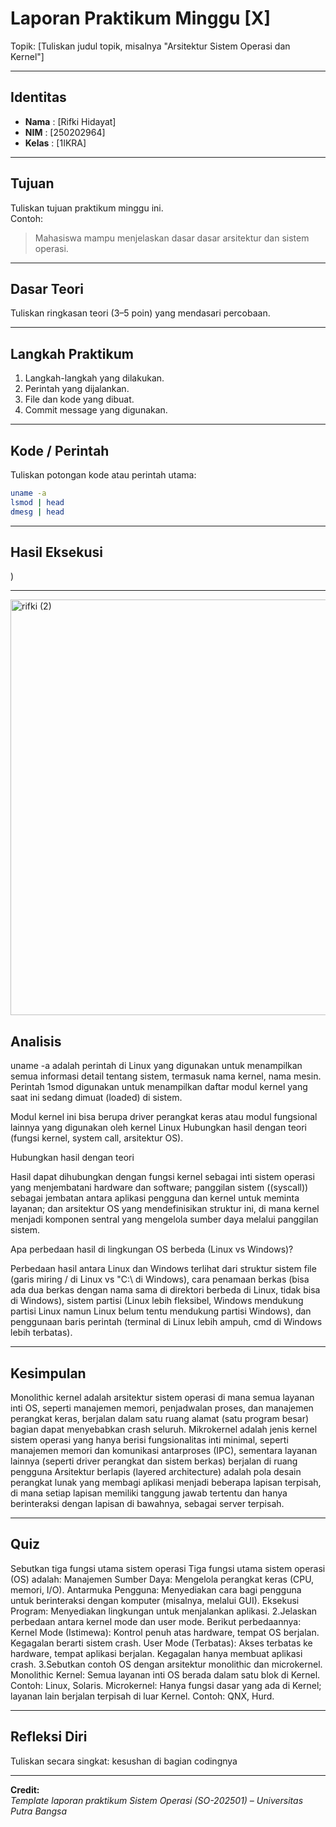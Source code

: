 
# Laporan Praktikum Minggu [X]
Topik: [Tuliskan judul topik, misalnya "Arsitektur Sistem Operasi dan Kernel"]

---

## Identitas
- **Nama**  : [Rifki Hidayat]  
- **NIM**   : [250202964]  
- **Kelas** : [1IKRA]

---

## Tujuan
Tuliskan tujuan praktikum minggu ini.  
Contoh:  
> Mahasiswa mampu menjelaskan dasar dasar arsitektur dan sistem operasi.

---

## Dasar Teori
Tuliskan ringkasan teori (3–5 poin) yang mendasari percobaan.

---

## Langkah Praktikum
1. Langkah-langkah yang dilakukan.  
2. Perintah yang dijalankan.  
3. File dan kode yang dibuat.  
4. Commit message yang digunakan.

---

## Kode / Perintah
Tuliskan potongan kode atau perintah utama:
```bash
uname -a
lsmod | head
dmesg | head
```

---

## Hasil Eksekusi
)

---
<img width="1184" height="665" alt="rifki (2)" src="https://github.com/user-attachments/assets/fefe25bd-f6d5-4e46-80d1-3e129e08b773" />

## Analisis
uname -a adalah perintah di Linux yang digunakan untuk menampilkan semua informasi detail tentang sistem, termasuk nama kernel, nama mesin.
Perintah 1smod digunakan untuk menampilkan daftar modul kernel yang saat ini sedang dimuat (loaded) di sistem.

Modul kernel ini bisa berupa driver perangkat keras atau modul fungsional lainnya yang digunakan oleh kernel Linux Hubungkan hasil dengan teori (fungsi kernel, system call, arsitektur OS).

Hubungkan hasil dengan teori

Hasil dapat dihubungkan dengan fungsi kernel sebagai inti sistem operasi yang menjembatani hardware dan software; panggilan sistem ((syscall)) sebagai jembatan antara aplikasi pengguna dan kernel untuk meminta layanan; dan arsitektur OS yang mendefinisikan struktur ini, di mana kernel menjadi komponen sentral yang mengelola sumber daya melalui panggilan sistem.

Apa perbedaan hasil di lingkungan OS berbeda (Linux vs Windows)?

Perbedaan hasil antara Linux dan Windows terlihat dari struktur sistem file (garis miring / di Linux vs "C:\ di Windows), cara penamaan berkas (bisa ada dua berkas dengan nama sama di direktori berbeda di Linux, tidak bisa di Windows), sistem partisi (Linux lebih fleksibel, Windows mendukung partisi Linux namun Linux belum tentu mendukung partisi Windows), dan penggunaan baris perintah (terminal di Linux lebih ampuh, cmd di Windows lebih terbatas).

---

## Kesimpulan
Monolithic kernel adalah arsitektur sistem operasi di mana semua layanan inti OS, seperti manajemen memori, penjadwalan proses, dan manajemen perangkat keras, berjalan dalam satu ruang alamat (satu program besar) bagian dapat menyebabkan crash seluruh. Mikrokernel adalah jenis kernel sistem operasi yang hanya berisi fungsionalitas inti minimal, seperti manajemen memori dan komunikasi antarproses (IPC), sementara layanan lainnya (seperti driver perangkat dan sistem berkas) berjalan di ruang pengguna Arsitektur berlapis (layered architecture) adalah pola desain perangkat lunak yang membagi aplikasi menjadi beberapa lapisan terpisah, di mana setiap lapisan memiliki tanggung jawab tertentu dan hanya berinteraksi dengan lapisan di bawahnya, sebagai server terpisah.

---

## Quiz
Sebutkan tiga fungsi utama sistem operasi Tiga fungsi utama sistem operasi (OS) adalah: Manajemen Sumber Daya: Mengelola perangkat keras (CPU, memori, I/O). Antarmuka Pengguna: Menyediakan cara bagi pengguna untuk berinteraksi dengan komputer (misalnya, melalui GUI). Eksekusi Program: Menyediakan lingkungan untuk menjalankan aplikasi. 2.Jelaskan perbedaan antara kernel mode dan user mode. Berikut perbedaannya: Kernel Mode (Istimewa): Kontrol penuh atas hardware, tempat OS berjalan. Kegagalan berarti sistem crash. User Mode (Terbatas): Akses terbatas ke hardware, tempat aplikasi berjalan. Kegagalan hanya membuat aplikasi crash.
3.Sebutkan contoh OS dengan arsitektur monolithic dan microkernel. Monolithic Kernel: Semua layanan inti OS berada dalam satu blok di Kernel. Contoh: Linux, Solaris. Microkernel: Hanya fungsi dasar yang ada di Kernel; layanan lain berjalan terpisah di luar Kernel. Contoh: QNX, Hurd.

---

## Refleksi Diri
Tuliskan secara singkat:
kesushan di bagian codingnya  

---

**Credit:**  
_Template laporan praktikum Sistem Operasi (SO-202501) – Universitas Putra Bangsa_
